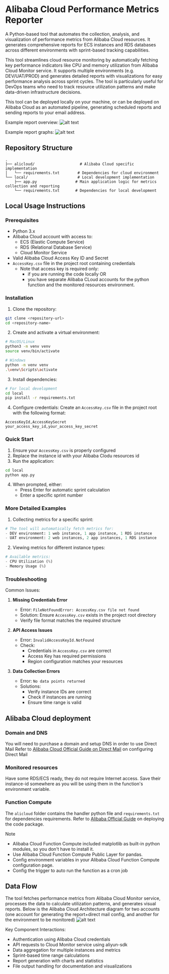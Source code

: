 # Alibaba Cloud Performance Metrics Reporter

A Python-based tool that automates the collection, analysis, and visualization of performance metrics from Alibaba Cloud resources. It generates comprehensive reports for ECS instances and RDS databases across different environments with sprint-based tracking capabilities.

This tool streamlines cloud resource monitoring by automatically fetching key performance indicators like CPU and memory utilization from Alibaba Cloud Monitor service. It supports multiple environments (e.g. DEV/UAT/PROD) and generates detailed reports with visualizations for easy performance analysis across sprint cycles. The tool is particularly useful for DevOps teams who need to track resource utilization patterns and make data-driven infrastructure decisions.

This tool can be deployed locally on your machine, or can be deployed on Alibaba Cloud as an automated pipeline, generating scheduled reports and sending reports to your email address.

Example report overview:
![alt text](diagram/exampleOverview.png)

Example report graphs:
![alt text](diagram/exampleGraphs.png)
## Repository Structure
```
.
├── alicloud/                    # Alibaba Cloud specific implementation
│   └── requirements.txt        # Dependencies for cloud environment
└── local/                      # Local development implementation
    ├── app.py                 # Main application logic for metrics collection and reporting
    └── requirements.txt       # Dependencies for local development
```

## Local Usage Instructions
### Prerequisites
- Python 3.x
- Alibaba Cloud account with access to:
  - ECS (Elastic Compute Service)
  - RDS (Relational Database Service)
  - Cloud Monitor Service
- Valid Alibaba Cloud Access Key ID and Secret
- `AccessKey.csv` file in the project root containing credentials
  - Note that access key is required only:
    - if you are running the code locally OR
    - you have separate Alibaba CLoud accounts for the python function and the monitored resources environment.
  
### Installation

1. Clone the repository:
```bash
git clone <repository-url>
cd <repository-name>
```

2. Create and activate a virtual environment:
```bash
# MacOS/Linux
python3 -m venv venv
source venv/bin/activate

# Windows
python -m venv venv
.\venv\Scripts\activate
```

3. Install dependencies:
```bash
# For local development
cd local
pip install -r requirements.txt
```

4. Configure credentials:
Create an `AccessKey.csv` file in the project root with the following format:
```csv
AccessKeyId,AccessKeySecret
your_access_key_id,your_access_key_secret
```

### Quick Start

1. Ensure your `AccessKey.csv` is properly configured
2. Replace the instance id with your Alibaba Clodu resources id
3. Run the application:
```bash
cd local
python app.py
```
4. When prompted, either:
   - Press Enter for automatic sprint calculation
   - Enter a specific sprint number

### More Detailed Examples

1. Collecting metrics for a specific sprint:
```python
# The tool will automatically fetch metrics for:
- DEV environment: 1 web instance, 1 app instance, 1 RDS instance
- UAT environment: 2 web instances, 2 app instances, 1 RDS instance
```

2. Viewing metrics for different instance types:
```python
# Available metrics:
- CPU Utilization (%)
- Memory Usage (%)
```

### Troubleshooting

Common Issues:

1. **Missing Credentials Error**
   - Error: `FileNotFoundError: AccessKey.csv file not found`
   - Solution: Ensure `AccessKey.csv` exists in the project root directory
   - Verify file format matches the required structure

2. **API Access Issues**
   - Error: `InvalidAccessKeyId.NotFound`
   - Check:
     - Credentials in `AccessKey.csv` are correct
     - Access Key has required permissions
     - Region configuration matches your resources

3. **Data Collection Errors**
   - Error: `No data points returned`
   - Solutions:
     - Verify instance IDs are correct
     - Check if instances are running
     - Ensure time range is valid

## Alibaba Cloud deployment
### Domain and DNS
You will need to purchase a domain and setup DNS in order to use Direct Mail
Refer to [Alibaba Cloud Official Guide on Direct Mail](https://www.alibabacloud.com/help/en/direct-mail/user-guide/overview?spm=a2c63.p38356.help-menu-29412.d_4_0.df4f4f7eokhALD) on configuring Direct Mail

### Monitored resources
Have some RDS/ECS ready, they do not require Internet access. Save their instance-id somewhere as you will be using them in the function's environment variable.

### Function Compute
The `alicloud` folder contains the handler python file and `requirements.txt` for dependencies requirements.
Refer to [Alibaba Official Guide](https://www.alibabacloud.com/help/en/functioncompute/fc-2-0/user-guide/deploy-a-code-package-1) on deploying the code package.

Note
- Alibaba Cloud Function Compute included matplotlib as built-in python modules, so you don't have to install it.
- Use Alibaba Cloud Function Compute Public Layer for pandas.
- Config environment variables in your Alibaba Cloud Function Compute configuration page.
- Config the trigger to auto run the function as a cron job

## Data Flow
The tool fetches performance metrics from Alibaba Cloud Monitor service, processes the data to calculate utilization patterns, and generates visual reports. Below is the Alibaba Cloud Architecture diagram for two accounts (one account for generating the report+direct mail config, and another for the environment to be monitored)
![alt text](Diagram/Architecture_Diagram.png)

Key Component Interactions:
- Authentication using Alibaba Cloud credentials
- API requests to Cloud Monitor service using aliyun-sdk
- Data aggregation for multiple instances and metrics
- Sprint-based time range calculations
- Report generation with charts and statistics
- File output handling for documentation and visualizations